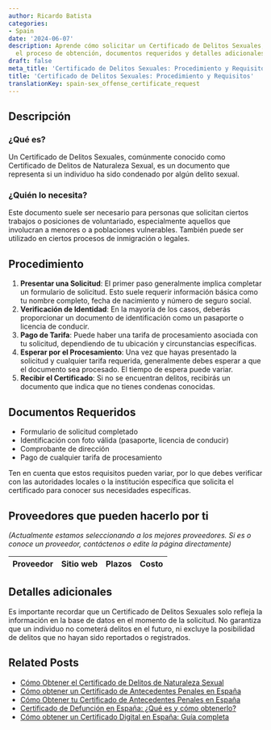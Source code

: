 ```yaml
---
author: Ricardo Batista
categories:
- Spain
date: '2024-06-07'
description: Aprende cómo solicitar un Certificado de Delitos Sexuales, quién lo necesita,
  el proceso de obtención, documentos requeridos y detalles adicionales importantes.
draft: false
meta_title: 'Certificado de Delitos Sexuales: Procedimiento y Requisitos'
title: 'Certificado de Delitos Sexuales: Procedimiento y Requisitos'
translationKey: spain-sex_offense_certificate_request
---
```



## Descripción

### ¿Qué es?
Un Certificado de Delitos Sexuales, comúnmente conocido como Certificado de Delitos de Naturaleza Sexual, es un documento que representa si un individuo ha sido condenado por algún delito sexual.

### ¿Quién lo necesita?
Este documento suele ser necesario para personas que solicitan ciertos trabajos o posiciones de voluntariado, especialmente aquellos que involucran a menores o a poblaciones vulnerables. También puede ser utilizado en ciertos procesos de inmigración o legales.

## Procedimiento
1. **Presentar una Solicitud**: El primer paso generalmente implica completar un formulario de solicitud. Esto suele requerir información básica como tu nombre completo, fecha de nacimiento y número de seguro social.
2. **Verificación de Identidad**: En la mayoría de los casos, deberás proporcionar un documento de identificación como un pasaporte o licencia de conducir.
3. **Pago de Tarifa**: Puede haber una tarifa de procesamiento asociada con tu solicitud, dependiendo de tu ubicación y circunstancias específicas.
4. **Esperar por el Procesamiento**: Una vez que hayas presentado la solicitud y cualquier tarifa requerida, generalmente debes esperar a que el documento sea procesado. El tiempo de espera puede variar.
5. **Recibir el Certificado**: Si no se encuentran delitos, recibirás un documento que indica que no tienes condenas conocidas.

## Documentos Requeridos
- Formulario de solicitud completado
- Identificación con foto válida (pasaporte, licencia de conducir)
- Comprobante de dirección
- Pago de cualquier tarifa de procesamiento

Ten en cuenta que estos requisitos pueden variar, por lo que debes verificar con las autoridades locales o la institución específica que solicita el certificado para conocer sus necesidades específicas.

## Proveedores que pueden hacerlo por ti

_(Actualmente estamos seleccionando a los mejores proveedores. Si es o conoce un proveedor, contáctenos o edite la página directamente)_

| Proveedor | Sitio web | Plazos | Costo |
| --------------- | --------------- | :-------------: | :-------------: |

## Detalles adicionales
Es importante recordar que un Certificado de Delitos Sexuales solo refleja la información en la base de datos en el momento de la solicitud. No garantiza que un individuo no cometerá delitos en el futuro, ni excluye la posibilidad de delitos que no hayan sido reportados o registrados.

## Related Posts

- [Cómo Obtener el Certificado de Delitos de Naturaleza Sexual](https://tramitit.com/es/guides/spain/certificado_de_delitos_de_naturaleza_sexual/)
- [Cómo obtener un Certificado de Antecedentes Penales en España](https://tramitit.com/es/guides/spain/solicitud_de_certificado_de_antecedentes_penales/)
- [Cómo Obtener tu Certificado de Antecedentes Penales en España](https://tramitit.com/es/guides/spain/certificado_de_antecedentes_penales/)
- [Certificado de Defunción en España: ¿Qué es y cómo obtenerlo?](https://tramitit.com/es/guides/spain/certificado_de_defunci%C3%B3n/)
- [Cómo obtener un Certificado Digital en España: Guía completa](https://tramitit.com/es/guides/spain/solicitud_del_certificado_digital/)